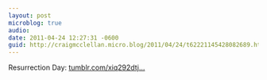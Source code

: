 ```yaml
---
layout: post
microblog: true
audio: 
date: 2011-04-24 12:27:31 -0600
guid: http://craigmcclellan.micro.blog/2011/04/24/t62221145428082689.html
---
```

Resurrection Day: [tumblr.com/xiq292dtj...](http://tumblr.com/xiq292dtj3)
